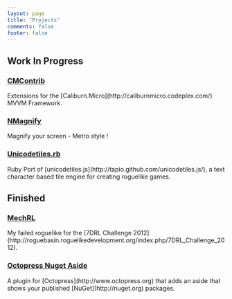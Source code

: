 ```yaml
---
layout: page
title: "Projects"
comments: false
footer: false
---
```


<h2 class="project-type">Work In Progress</h2>

<h3 class="project">
  <a href="./cmcontrib.html">CMContrib</a>
</h3>
Extensions for the [Caliburn.Micro](http://caliburnmicro.codeplex.com/) MVVM Framework.

<h3 class="project">
  <a href="./nmagnify.html">NMagnify</a>
</h3>
Magnify your screen - Metro style !

<h3 class="project">
  <a href="./unicodetiles.html">Unicodetiles.rb</a>
</h3>
Ruby Port of [unicodetiles.js](http://tapio.github.com/unicodetiles.js/), a text character based tile engine for creating roguelike games.

<h2 class="project-type">Finished</h2>

<h3 class="project">
  <a href="https://github.com/kmees/MechRL">MechRL</a>
</h3>
My failed roguelike for the [7DRL Challenge 2012](http://roguebasin.roguelikedevelopment.org/index.php/7DRL_Challenge_2012).

<h3 class="project">
  <a href="https://github.com/kmees/Octopress-NuGet-Aside">Octopress Nuget Aside</a>
</h3>
A plugin for [Octopress](http://www.octopress.org) that adds an aside that shows your published
[NuGet](http://nuget.org) packages.


